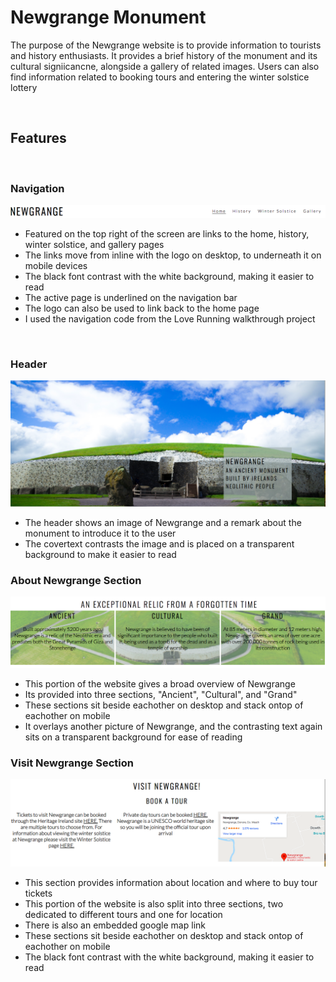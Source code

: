 <h1>Newgrange Monument</h1>

<p>
The purpose of the Newgrange website is to provide information to tourists and history enthusiasts. It provides a brief history of the monument and its cultural signiicancne, alongside a gallery of related images. Users can also find information related to booking tours and entering the winter solstice lottery
</p>
<br>

<h2>Features</h2>
<br>
<h3>Navigation</h3>
<img src="assets/images/nav-bar.png">
<ul>
<li>Featured on the top right of the screen are links to the home, history, winter solstice, and gallery pages</li>
<li>The links move from inline with the logo on desktop, to underneath it on mobile devices</li>
<li>The black font contrast with the white background, making it easier to read</li>
<li>The active page is underlined on the navigation bar</li>
<li>The logo can also be used to link back to the home page</li>
<li>I used the navigation code from the Love Running walkthrough project</li>
</ul>

<br>

<h3>Header</h3>
<img src="assets/images/header.png">
<ul>
<li>The header shows an image of Newgrange and a remark about the monument to introduce it to the user</li>
<li>The covertext contrasts the image and is placed on a transparent background to make it easier to read</li>
</ul>

<h3>About Newgrange Section</h3>
<img src="assets/images/about-newgrange.png">
<ul>
<li>This portion of the website gives a broad overview of Newgrange</li>
<li>Its provided into three sections, "Ancient", "Cultural", and "Grand"</li>
<li>These sections sit beside eachother on desktop and stack ontop of eachother on mobile</li>
<li>It overlays another picture of Newgrange, and the contrasting text again sits on a transparent background for ease of reading</li>
</ul>

<h3>Visit Newgrange Section</h3>
<img src="assets/images/visit-newgrange.png">
<ul>
<li>This section provides information about location and where to buy tour tickets</li>
<li>This portion of the website is also split into three sections, two dedicated to different tours and one for location</li>
<li>There is also an embedded google map link</li>
<li>These sections sit beside eachother on desktop and stack ontop of eachother on mobile</li>
<li>The black font contrast with the white background, making it easier to read</li>

</ul>